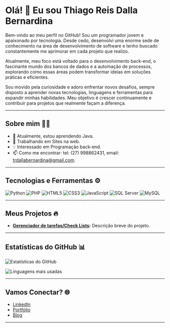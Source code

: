 # Olá! 👋 Eu sou Thiago Reis Dalla Bernardina

Bem-vindo ao meu perfil no GitHub! Sou um programador jovem e apaixonado por tecnologia. Desde cedo, desenvolvi uma enorme sede de conhecimento na área de desenvolvimento de software e tenho buscado constantemente me aprimorar em cada projeto que realizo.

Atualmente, meu foco está voltado para o desenvolvimento back-end, o fascinante mundo dos bancos de dados e a automação de processos, explorando como essas áreas podem transformar ideias em soluções práticas e eficientes.

Sou movido pela curiosidade e adoro enfrentar novos desafios, sempre disposto a aprender novas tecnologias, linguagens e ferramentas para expandir minhas habilidades. Meu objetivo é crescer continuamente e contribuir para projetos que realmente façam a diferença.

---

## Sobre mim 🧑‍💻
- 🌱 Atualmente, estou aprendendo Java.
- 🔭 Trabalhando em Sites na web.
- 💡 Interessado em Programação back-end.
- 📫 Como me encontrar: tel: (27) 998862431, email: trdallabernardina@gmail.com.

---

## Tecnologias e Ferramentas ⚙️
![Python](https://img.shields.io/badge/-Python-3776AB?style=flat&logo=python&logoColor=white)
![PHP](https://img.shields.io/badge/-PHP-777BB4?style=flat&logo=php&logoColor=white)
![HTML5](https://img.shields.io/badge/-HTML5-E34F26?style=flat&logo=html5&logoColor=white)
![CSS3](https://img.shields.io/badge/-CSS3-1572B6?style=flat&logo=css3&logoColor=white)
![JavaScript](https://img.shields.io/badge/-JavaScript-F7DF1E?style=flat&logo=javascript&logoColor=black)
![SQL Server](https://img.shields.io/badge/-SQL%20Server-CC2927?style=flat&logo=microsoft-sql-server&logoColor=white)
![MySQL](https://img.shields.io/badge/-MySQL-4479A1?style=flat&logo=mysql&logoColor=white)

---

## Meus Projetos 🔥
- **[Gerenciador de tarefas/Check Lists]([link-do-repositorio](https://github.com/tbernardina/Check-List-Gerenciavel.git)):** Descrição breve do projeto.

---

## Estatísticas do GitHub 📊
![Estatísticas do GitHub](https://github-readme-stats.vercel.app/api?username=tbernardina&show_icons=true&theme=radical)

![Linguagens mais usadas](https://github-readme-stats.vercel.app/api/top-langs/?username=tbernardina&layout=compact&theme=radical)

---

## Vamos Conectar? 🌐
- [LinkedIn](https://www.linkedin.com/in/thiago-reis-dalla-bernardina-6aa41b2b9/)
- [Portfólio](link)
- [Blog](link)

---

